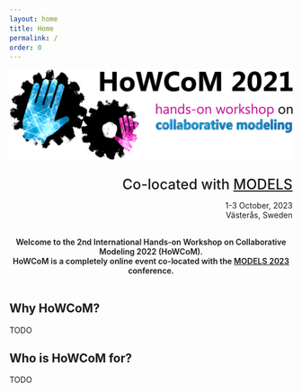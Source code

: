 ```yaml
---
layout: home
title: Home
permalink: /
order: 0
---
```


![howcom](/assets/howcom-v2-2-trim-1920.png)

<div style="text-align: right">
  <p style="font-size:25px;margin-bottom:0px;font-weight:500;">Co-located with <a href="http://www.modelsconference.org">MODELS</a></p>
  <p>1-3 October, 2023<br/>
  Västerås, Sweden</strike></p>
  <br/>
</div>

<div align="center" style="font-weight: 600">
  Welcome to the 2nd International Hands-on Workshop on Collaborative Modeling 2022 (HoWCoM).<br>
  HoWCoM is a completely online event co-located with the <a href="http://www.modelsconference.org">MODELS 2023</a> conference.
  <br/>
  <br/>
</div>

## Why HoWCoM?

TODO

## Who is HoWCoM for?

TODO